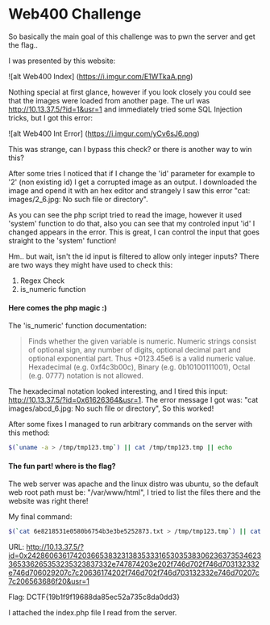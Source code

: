 # Web400 Challenge

So basically the main goal of this challenge was to pwn the server and get the flag..

I was presented by this website:

![alt Web400 Index] (https://i.imgur.com/E1WTkaA.png)

Nothing special at first glance, however if you look closely you could see that the images were loaded from another page.
The url was http://10.13.37.5/?id=1&usr=1 and immediately tried some SQL Injection tricks, but I got this error:

![alt Web400 Int Error] (https://i.imgur.com/yCv6sJ6.png)

This was strange, can I bypass this check? or there is another way to win this?

After some tries I noticed that if I change the 'id' parameter for example to '2' (non existing id) I get a corrupted image as an output. I downloaded the image and opend it with an hex editor and strangely I saw this error "cat: images/2_6.jpg: No such file or directory".

As you can see the php script tried to read the image, however it used 'system' function to do that, also you can see that my controled input 'id' I changed appears in the error. This is great, I can control the input that goes straight to the 'system' function!

Hm.. but wait, isn't the id input is filtered to allow only integer inputs? There are two ways they might have used to check this:

1. Regex Check
2. is_numeric function

#### Here comes the php magic :)

The 'is_numeric' function documentation:

> Finds whether the given variable is numeric. Numeric strings consist of optional sign, any number of digits, optional decimal part and optional exponential part. Thus +0123.45e6 is a valid numeric value. Hexadecimal (e.g. 0xf4c3b00c), Binary (e.g. 0b10100111001), Octal (e.g. 0777) notation is not allowed.

The hexadecimal notation looked interesting, and I tired this input: http://10.13.37.5/?id=0x61626364&usr=1. The error message I got was: "cat images/abcd_6.jpg: No such file or directory", So this worked!

After some fixes I managed to run arbitrary commands on the server with this method:

```bash
$(`uname -a > /tmp/tmp123.tmp`) || cat /tmp/tmp123.tmp || echo 
```

#### The fun part! where is the flag?
The web server was apache and the linux distro was ubuntu, so the default web root path must be: "/var/www/html", I tried to list the files there and the website was right there!

My final command:

```bash
$(`cat 6e8218531e0580b6754b3e3be5252873.txt > /tmp/tmp123.tmp`) || cat /tmp/tmp123.tmp || echo 
```

URL: http://10.13.37.5/?id=0x2428606361742036653832313835333165303538306236373534623365336265353235323837332e747874203e202f746d702f746d703132332e746d706029207c7c20636174202f746d702f746d703132332e746d70207c7c206563686f20&usr=1

Flag: DCTF{19b1f9f19688da85ec52a735c8da0dd3}

I attached the index.php file I read from the server.
